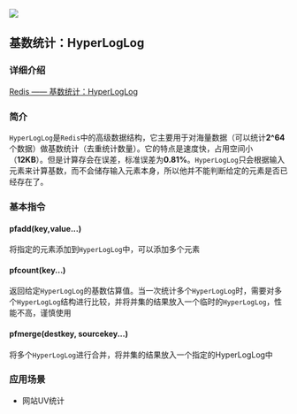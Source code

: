 ![](https://github.com/yulc-coding/java-note/blob/master/QR_code.png)

## 基数统计：HyperLogLog

### 详细介绍
[Redis —— 基数统计：HyperLogLog](https://juejin.im/post/5e148a6ee51d4540ef70a9dd)

### 简介
`HyperLogLog`是`Redis`中的高级数据结构，它主要用于对海量数据（可以统计**2^64**个数据）做基数统计（去重统计数量）。它的特点是速度快，占用空间小（**12KB**）。但是计算存会在误差，标准误差为**0.81%**。`HyperLogLog`只会根据输入元素来计算基数，而不会储存输入元素本身，所以他并不能判断给定的元素是否已经存在了。

### 基本指令

#### pfadd(key,value...)
将指定的元素添加到`HyperLogLog`中，可以添加多个元素

#### pfcount(key...)
返回给定`HyperLogLog`的基数估算值。当一次统计多个`HyperLogLog`时，需要对多个`HyperLogLog`结构进行比较，并将并集的结果放入一个临时的`HyperLogLog`，性能不高，谨慎使用

#### pfmerge(destkey, sourcekey...)
将多个`HyperLogLog`进行合并，将并集的结果放入一个指定的HyperLogLog中

### 应用场景
* 网站UV统计
